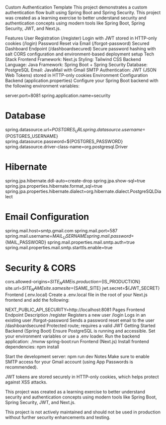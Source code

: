 Custom Authentication Template
This project demonstrates a custom authentication flow built using Spring Boot and Spring Security. This project was created as a learning exercise to better understand security and authentication concepts using modern tools like Spring Boot, Spring Security, JWT, and Next.js.

Features
User Registration (/register)
Login with JWT stored in HTTP-only cookies (/login)
Password Reset via Email (/forgot-password)
Secured Dashboard Endpoint (/dashboardsecured)
Secure password hashing with salt
CORS configuration and environment-based deployment setup
Tech Stack
Frontend
Framework: Next.js
Styling: Tailwind CSS
Backend
Language: Java
Framework: Spring Boot + Spring Security
Database: PostgreSQL
Email: JavaMail with Gmail SMTP
Authentication: JWT (JSON Web Tokens) stored in HTTP-only cookies
Environment Configuration
Backend (application.properties)
Configure your Spring Boot backend with the following environment variables:

server.port=8081
spring.application.name=security

# Database
spring.datasource.url=${POSTGRES_URL}
spring.datasource.username=${POSTGRES_USERNAME}
spring.datasource.password=${POSTGRES_PASSWORD}
spring.datasource.driver-class-name=org.postgresql.Driver

# Hibernate
spring.jpa.hibernate.ddl-auto=create-drop
spring.jpa.show-sql=true
spring.jpa.properties.hibernate.format_sql=true
spring.jpa.properties.hibernate.dialect=org.hibernate.dialect.PostgreSQLDialect

# Email Configuration
spring.mail.host=smtp.gmail.com
spring.mail.port=587
spring.mail.username=${MAIL_USERNAME}
spring.mail.password=${MAIL_PASSWORD}
spring.mail.properties.mail.smtp.auth=true
spring.mail.properties.mail.smtp.starttls.enable=true

# Security & CORS
cors.allowed-origins=${SITE_NAME}
is.production=${IS_PRODUCTION}
site.url=${SITE_NAME}
site.samesite=${SAME_SITE}
jwt.secret=${JWT_SECRET}
Frontend (.env.local)
Create a .env.local file in the root of your Next.js frontend and add the following:

NEXT_PUBLIC_API_SECURITY=http://localhost:8081
Pages Frontend
Endpoint	Description
/register	Registers a new user
/login	Logs in an existing user
/forgot-password	Sends a password reset email to the user
/dashboardsecured	Protected route; requires a valid JWT
Getting Started
Backend (Spring Boot)
Ensure PostgreSQL is running and accessible.
Set your environment variables or use a .env loader.
Run the backend application:
./mvnw spring-boot:run
Frontend (Next.js)
Install frontend dependencies: npm install

Start the development server:
npm run dev
Notes
Make sure to enable SMTP access for your Gmail account (using App Passwords is recommended).

JWT tokens are stored securely in HTTP-only cookies, which helps protect against XSS attacks.

This project was created as a learning exercise to better understand security and authentication concepts using modern tools like Spring Boot, Spring Security, JWT, and Next.js.

This project is not actively maintained and should not be used in production without further security enhancements and testing.
